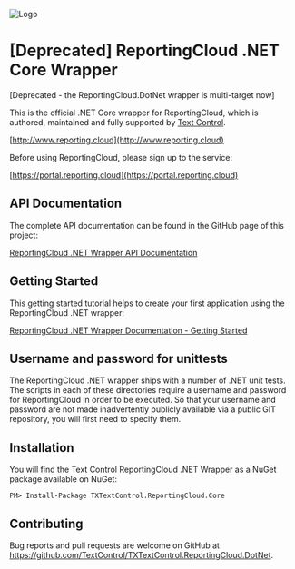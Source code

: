 ![Logo](https://raw.githubusercontent.com/TextControl/TXTextControl.ReportingCloud.Dotnet/master/Resources/rc_logo_512.png)

#  [Deprecated] ReportingCloud .NET Core Wrapper

[Deprecated - the ReportingCloud.DotNet wrapper is multi-target now]

This is the official .NET Core wrapper for ReportingCloud, which is authored, maintained and fully supported by [Text Control](http://www.textcontrol.com).

[http://www.reporting.cloud](http://www.reporting.cloud)

Before using ReportingCloud, please sign up to the service:

[https://portal.reporting.cloud](https://portal.reporting.cloud)

## API Documentation

The complete API documentation can be found in the GitHub page of this project:

[ReportingCloud .NET Wrapper API Documentation](http://textcontrol.github.io/TXTextControl.ReportingCloud.DotNet/api.html)

## Getting Started

This getting started tutorial helps to create your first application using the ReportingCloud .NET wrapper:

[ReportingCloud .NET Wrapper Documentation - Getting Started](http://textcontrol.github.io/TXTextControl.ReportingCloud.DotNet/)

## Username and password for unittests

The ReportingCloud .NET wrapper ships with a number of .NET unit tests. The scripts in each of these directories require a username and password for ReportingCloud in order to be executed. So that your username and password are not made inadvertently publicly available via a public GIT repository, you will first need to specify them.

## Installation

You will find the Text Control ReportingCloud .NET Wrapper as a NuGet package available on NuGet:

    PM> Install-Package TXTextControl.ReportingCloud.Core

## Contributing

Bug reports and pull requests are welcome on GitHub at https://github.com/TextControl/TXTextControl.ReportingCloud.DotNet.
